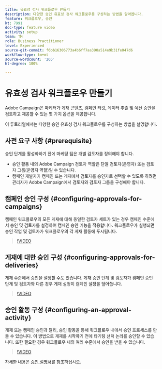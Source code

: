 ```yaml
---
title: 유효성 검사 워크플로우 만들기
description: 다양한 승인 유효성 검사 워크플로우를 구성하는 방법을 알아봅니다.
feature: 워크플로우, 승인
kt: 7991
doc-type: feature video
activity: setup
team: TM
role: Business Practitioner
level: Experienced
source-git-commit: f6bb16306773a4b6ff7aa390a514e9b31fe047d6
workflow-type: tm+mt
source-wordcount: '265'
ht-degree: 100%

---
```



# 유효성 검사 워크플로우 만들기

Adobe Campaign은 마케터가 게재 콘텐츠, 캠페인 타깃, 데이터 추출 및 예산 승인을 검토하고 제공할 수 있는 몇 가지 옵션을 제공합니다.

이 튜토리얼에서는 다양한 승인 유효성 검사 워크플로우를 구성하는 방법을 설명합니다.

## 사전 요구 사항 {#prerequisite}

승인 단계를 활성화하기 전에 마케팅 팀은 개별 검토자를 정의해야 합니다.

* 승인 활동 내의 Adobe Campaign 검토자 역할은 단일 검토자(운영자) 또는 검토자 그룹(운영자 역할)일 수 있습니다.
* 캠페인 개발자가 캠페인 또는 게재에서 검토자를 승인자로 선택할 수 있도록 하려면 관리자가 Adobe Campaign에서 검토자와 검토자 그룹을 구성해야 합니다.

## 캠페인 승인 구성 {#configuring-approvals-for-campaigns}

캠페인 워크플로우의 모든 게재에 대해 동일한 검토자 세트가 있는 경우 캠페인 수준에서 승인 및 검토자를 설정하여 캠페인 승인 기능을 적용합니다. 워크플로우가 실행되면 승인 작업 및 검토자가 워크플로우의 각 게재 활동에 푸시됩니다.

>[!VIDEO](https://video.tv.adobe.com/v/25175?quality=12)

## 게재에 대한 승인 구성 {#configuring-approvals-for-deliveries}

게재 수준에서 승인을 설정할 수도 있습니다. 게재 승인 단계 및 검토자가 캠페인 승인 단계 및 검토자와 다른 경우 게재 설정이 캠페인 설정을 덮어씁니다.

>[!VIDEO](https://video.tv.adobe.com/v/25176?quality=12)

## 승인 활동 구성 {#configuring-an-approval-activity}

게재 또는 캠페인 승인과 달리, 승인 활동을 통해 워크플로우 내에서 승인 프로세스를 만들 수 있습니다. 이 방법으로 게재를 시작하기 전에 타기팅 선택 논리를 승인할 수 있습니다. 또한 필요한 경우 워크플로우 내의 여러 수준에서 승인을 받을 수 있습니다.

>[!VIDEO](https://video.tv.adobe.com/v/25174?quality=12)

자세한 내용은 [승인 설명서](https://experienceleague.adobe.com/docs/campaign-classic/using/automating-with-workflows/flow-control-activities/approval.html?lang=ko)를 참조하십시오.
